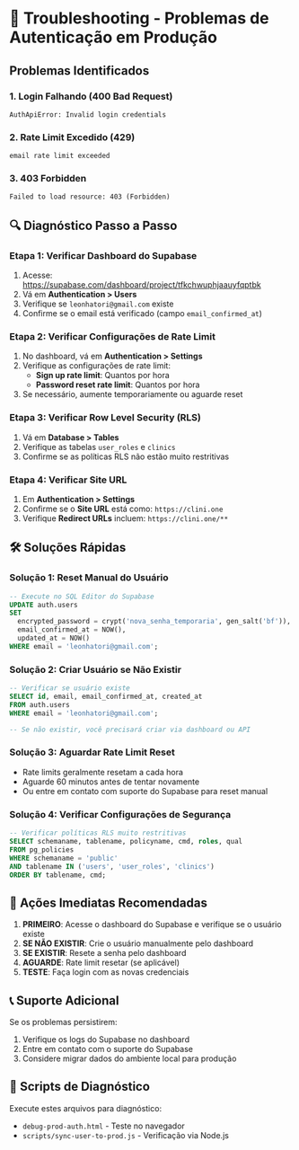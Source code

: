 # 🚨 Troubleshooting - Problemas de Autenticação em Produção

## Problemas Identificados

### 1. **Login Falhando (400 Bad Request)**
```
AuthApiError: Invalid login credentials
```

### 2. **Rate Limit Excedido (429)**
```
email rate limit exceeded
```

### 3. **403 Forbidden**
```
Failed to load resource: 403 (Forbidden)
```

## 🔍 Diagnóstico Passo a Passo

### Etapa 1: Verificar Dashboard do Supabase
1. Acesse: https://supabase.com/dashboard/project/tfkchwuphjaauyfqptbk
2. Vá em **Authentication > Users**
3. Verifique se `leonhatori@gmail.com` existe
4. Confirme se o email está verificado (campo `email_confirmed_at`)

### Etapa 2: Verificar Configurações de Rate Limit
1. No dashboard, vá em **Authentication > Settings**
2. Verifique as configurações de rate limit:
   - **Sign up rate limit**: Quantos por hora
   - **Password reset rate limit**: Quantos por hora
3. Se necessário, aumente temporariamente ou aguarde reset

### Etapa 3: Verificar Row Level Security (RLS)
1. Vá em **Database > Tables**
2. Verifique as tabelas `user_roles` e `clinics`
3. Confirme se as políticas RLS não estão muito restritivas

### Etapa 4: Verificar Site URL
1. Em **Authentication > Settings**
2. Confirme se o **Site URL** está como: `https://clini.one`
3. Verifique **Redirect URLs** incluem: `https://clini.one/**`

## 🛠️ Soluções Rápidas

### Solução 1: Reset Manual do Usuário
```sql
-- Execute no SQL Editor do Supabase
UPDATE auth.users 
SET 
  encrypted_password = crypt('nova_senha_temporaria', gen_salt('bf')),
  email_confirmed_at = NOW(),
  updated_at = NOW()
WHERE email = 'leonhatori@gmail.com';
```

### Solução 2: Criar Usuário se Não Existir
```sql
-- Verificar se usuário existe
SELECT id, email, email_confirmed_at, created_at 
FROM auth.users 
WHERE email = 'leonhatori@gmail.com';

-- Se não existir, você precisará criar via dashboard ou API
```

### Solução 3: Aguardar Rate Limit Reset
- Rate limits geralmente resetam a cada hora
- Aguarde 60 minutos antes de tentar novamente
- Ou entre em contato com suporte do Supabase para reset manual

### Solução 4: Verificar Configurações de Segurança
```sql
-- Verificar políticas RLS muito restritivas
SELECT schemaname, tablename, policyname, cmd, roles, qual
FROM pg_policies 
WHERE schemaname = 'public' 
AND tablename IN ('users', 'user_roles', 'clinics')
ORDER BY tablename, cmd;
```

## 🚀 Ações Imediatas Recomendadas

1. **PRIMEIRO**: Acesse o dashboard do Supabase e verifique se o usuário existe
2. **SE NÃO EXISTIR**: Crie o usuário manualmente pelo dashboard
3. **SE EXISTIR**: Resete a senha pelo dashboard
4. **AGUARDE**: Rate limit resetar (se aplicável)
5. **TESTE**: Faça login com as novas credenciais

## 📞 Suporte Adicional

Se os problemas persistirem:
1. Verifique os logs do Supabase no dashboard
2. Entre em contato com o suporte do Supabase
3. Considere migrar dados do ambiente local para produção

## 🔧 Scripts de Diagnóstico

Execute estes arquivos para diagnóstico:
- `debug-prod-auth.html` - Teste no navegador
- `scripts/sync-user-to-prod.js` - Verificação via Node.js